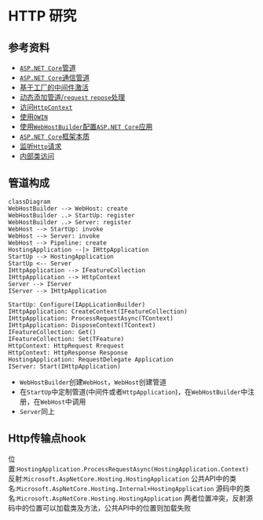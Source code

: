# HTTP 研究

## 参考资料

- [`ASP.NET Core`管道](https://www.cnblogs.com/artech/p/asp-net-core-pipeline.html)
- [`ASP.NET Core`通信管道](https://blog.csdn.net/Cool2Feel/article/details/100514911)
- [基于工厂的中间件激活](https://docs.microsoft.com/zh-cn/aspnet/core/fundamentals/middleware/extensibility?view=aspnetcore-3.1)
- [动态添加管道/`request` `repose`处理](https://cloud.tencent.com/developer/article/1475831)
- [访问`HttpContext`](https://docs.microsoft.com/zh-cn/aspnet/core/fundamentals/http-context?view=aspnetcore-3.1)
- [使用`OWIN`](https://docs.microsoft.com/zh-cn/aspnet/core/fundamentals/owin?view=aspnetcore-3.1)
- [使用`WebHostBuilder`配置`ASP.NET Core`应用](https://ardalis.com/configuring-aspnet-core-apps-with-webhostbuilder/)
- [`ASP.NET Core`框架本质](https://www.cnblogs.com/artech/p/inside-asp-net-core-framework.html)
- [监听`Http`请求](https://blog.csdn.net/lordwish/article/details/86615077)
- [内部类访问](https://www.cnblogs.com/qingyuan/archive/2010/08/25/1808177.html)

## 管道构成

```mermaid
classDiagram
WebHostBuilder --> WebHost: create
WebHostBuilder ..> StartUp: register
WebHostBuilder ..> Server: register
WebHost --> StartUp: invoke
WebHost --> Server: invoke
WebHost --> Pipeline: create
HostingApplication --|> IHttpApplication
StartUp --> HostingApplication
StartUp <-- Server
IHttpApplication --> IFeatureCollection
IHttpApplication --> HttpContext
Server --> IServer
IServer --> IHttpApplication

StartUp: Configure(IAppLicationBuilder)
IHttpApplication: CreateContext(IFeatureCollection)
IHttpApplication: ProcessRequestAsync(TContext)
IHttpApplication: DisposeContext(TContext)
IFeatureCollection: Get()
IFeatureCollection: Set(TFeature)
HttpContext: HttpRequest Rrequest
HttpContext: HttpResponse Response
HostingApplication: RequestDelegate Application
IServer: Start(IHttpApplication)
```

- `WebHostBuilder`创建`WebHost`，`WebHost`创建管道
- 在`StartUp`中定制管道(中间件或者`HttpApplication`)，在`WebHostBuilder`中注册，在`WebHost`中调用
- `Server`同上

## Http传输点hook

位置:`HostingApplication.ProcessRequestAsync(HostingApplication.Context)`
反射:`Microsoft.AspNetCore.Hosting.HostingApplication`
公共API中的类名:`Microsoft.AspNetCore.Hosting.Internal+HostingApplication`
源码中的类名:`Microsoft.AspNetCore.Hosting.HostingApplication`
两者位置冲突，反射源码中的位置可以加载类及方法，公共API中的位置则加载失败
